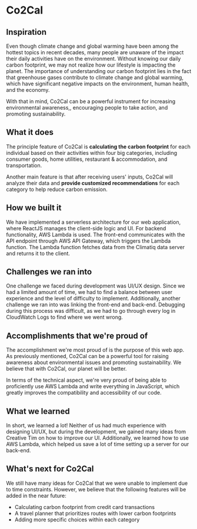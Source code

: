 # Co2Cal

## Inspiration

Even though climate change and global warming have been among the hottest topics in recent decades, many people are unaware of the impact their daily activities have on the environment. Without knowing our daily carbon footprint, we may not realize how our lifestyle is impacting the planet. The importance of understanding our carbon footprint lies in the fact that greenhouse gases contribute to climate change and global warming, which have significant negative impacts on the environment, human health, and the economy.

With that in mind, Co2Cal can be a powerful instrument for increasing environmental awareness,, encouraging people to take action, and promoting sustainability.

## What it does

The principle feature of Co2Cal is **calculating the carbon footprint** for each individual based on their activities within four big categories, including consumer goods, home utilities, restaurant & accommodation, and transportation.

Another main feature is that after receiving users' inputs, Co2Cal will analyze their data and **provide customized recommendations** for each category to help reduce carbon emission.

## How we built it

We have implemented a serverless architecture for our web application, where ReactJS manages the client-side logic and UI. For backend functionality, AWS Lambda is used. The front-end communicates with the API endpoint through AWS API Gateway, which triggers the Lambda function. The Lambda function fetches data from the Climatiq data server and returns it to the client.

## Challenges we ran into

One challenge we faced during development was UI/UX design. Since we had a limited amount of time, we had to find a balance between user experience and the level of difficulty to implement. Additionally, another challenge we ran into was linking the front-end and back-end. Debugging during this process was difficult, as we had to go through every log in CloudWatch Logs to find where we went wrong.

## Accomplishments that we're proud of

The accomplishment we're most proud of is the purpose of this web app. As previously mentioned, Co2Cal can be a powerful tool for raising awareness about environmental issues and promoting sustainability. We believe that with Co2Cal, our planet will be better.

In terms of the technical aspect, we're very proud of being able to proficiently use AWS Lambda and write everything in JavaScript, which greatly improves the compatibility and accessibility of our code.

## What we learned

In short, we learned a lot! Neither of us had much experience with designing UI/UX, but during the development, we gained many ideas from Creative Tim on how to improve our UI. Additionally, we learned how to use AWS Lambda, which helped us save a lot of time setting up a server for our back-end.

## What's next for Co2Cal

We still have many ideas for Co2Cal that we were unable to implement due to time constraints. However, we believe that the following features will be added in the near future:

- Calculating carbon footprint from credit card transactions
- A travel planner that prioritizes routes with lower carbon footprints
- Adding more specific choices within each category
